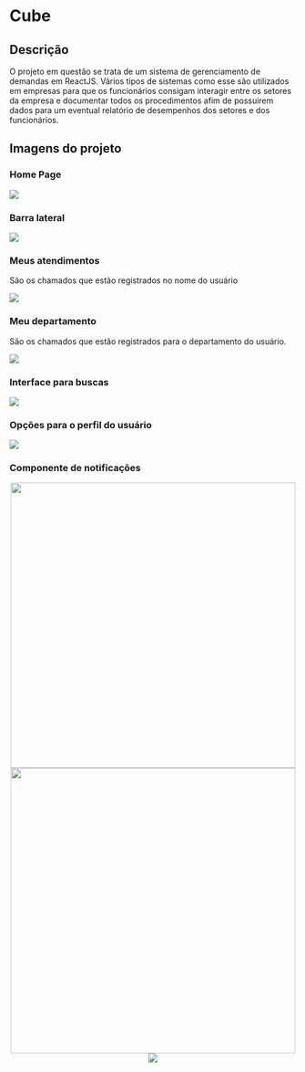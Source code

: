 # Cube
## Descrição
<p aling="justify">O projeto em questão se trata de um sistema de gerenciamento de demandas em ReactJS. Vários tipos de sistemas como esse são utilizados em empresas para que os funcionários consigam interagir entre os setores da empresa e documentar todos os procedimentos afim de possuirem dados para um eventual relatório de desempenhos dos setores e dos funcionários.</p>

## Imagens do projeto

### Home Page
<img src="https://user-images.githubusercontent.com/22685987/147886833-58b8c0a1-98a5-4632-8e8e-8161fd43897e.png" />

### Barra lateral
<img src="https://user-images.githubusercontent.com/22685987/147886870-0da6bd47-bb02-4318-b60a-1432cfba7c1c.png" />

### Meus atendimentos
<p align="justify">São os chamados que estão registrados no nome do usuário</p>
<img src="https://user-images.githubusercontent.com/22685987/147886885-54b03f9f-7582-4ff0-94bf-e70a368cf7a1.png" />

### Meu departamento
<p align="justify">São os chamados que estão registrados para o departamento do usuário.</p>
<img src="https://user-images.githubusercontent.com/22685987/147886902-4272aa30-f376-4d2d-a54c-b60ec33a3229.png" />

### Interface para buscas
<img src="https://user-images.githubusercontent.com/22685987/147886921-6c557189-e953-4dd5-b620-6bd4159a4efc.png" />

### Opções para o perfil do usuário
<img src="https://user-images.githubusercontent.com/22685987/147887170-d24039e6-530c-46f7-a672-976c620cb656.png" />

### Componente de notificações
<p align="center">
  <img src="https://user-images.githubusercontent.com/22685987/147886944-8adac8ac-9969-4998-916b-1a2e24b26723.png" height="500px" />  <img src="https://user-images.githubusercontent.com/22685987/147886989-786471a2-4150-4325-8075-ec671fc2cea3.png" height="500px" />  <img src="https://user-images.githubusercontent.com/22685987/147886961-03e539fb-de59-44a9-a511-7864e47ff0cb.png" />
</p>
